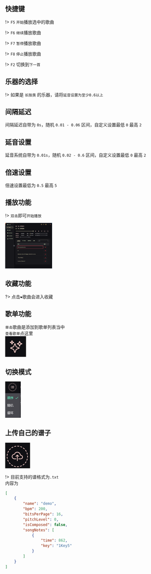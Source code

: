 ## 快捷键
!> `F5` `开始`播放选中的歌曲

!> `F6` `继续`播放歌曲

!> `F7` `暂停`播放歌曲

!> `F8` `停止`播放歌曲

!> `F2` 切换到`下一首`

## 乐器的选择
!> 如果是 `长按类` 的乐器，请将`延音设置为至少0.6以上`
## 间隔延迟
间隔延迟自带为 `0s`，随机 `0.01 - 0.06` 区间，自定义设置最低 `0` 最高 `2`
## 延音设置
延音系统自带为 `0.01s`，随机 `0.02 - 0.6` 区间，自定义设置最低 `0` 最高 `2`
## 倍速设置
倍速设置最低为 `0.5` 最高 `5`
## 播放功能
!> `双击`即可`开始播放`


<img src="/images/music.png" style="width:30%;height:auto;">

## 收藏功能
?> 点击`❤`歌曲会进入收藏

## 歌单功能
`单击`歌曲是添加到歌单列表当中
<br />`查看歌单`点这里
<br />
![alt text](../images/musicList.png)

## 切换模式
<img src="/images/playMode.png" style="width:10%;height:auto;">

## 上传自己的谱子
<img src="/images/upload.png">

!> 目前支持的谱格式为`.txt`
<br />
内容为
``` json
[
	{
		"name": "demo",
		"bpm": 200,
		"bitsPerPage": 16,
		"pitchLevel": 0,
		"isComposed": false,
		"songNotes": [
			{
				"time": 862,
				"key": "1Key5"
			}
		]
	}
]
```